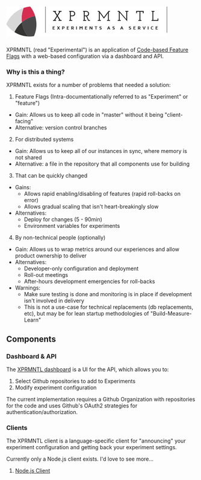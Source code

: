 # ![XPRMNTL](/images/ghLogo.jpg)
XPRMNTL (read "Experimental") is an application of [Code-based Feature Flags](http://en.wikipedia.org/wiki/Feature_toggle) with a web-based configuration via a dashboard and API.

### Why is this a thing?
XPRMNTL exists for a number of problems that needed a solution:

1. Feature Flags (Intra-documentationally referred to as "Experiment" or "feature")
  - Gain: Allows us to keep all code in "master" without it being "client-facing"
  - Alternative: version control branches
2. For distributed systems
  - Gain: Allows us to keep all of our instances in sync, where memory is not shared
  - Alternative: a file in the repository that all components use for building
3. That can be quickly changed
  - Gains:
    - Allows rapid enabling/disabling of features (rapid roll-backs on error)
    - Allows gradual scaling that isn't heart-breakingly slow
  - Alternatives:
    - Deploy for changes (5 - 90min)
    - Environment variables for experiments
4. By non-technical people (optionally)
  - Gain: Allows us to wrap metrics around our experiences and allow product ownership to deliver
  - Alternatives:
    - Developer-only configuration and deployment
    - Roll-out meetings
    - After-hours development emergencies for roll-backs
  - Warnings:
    - Make sure testing is done and monitoring is in place if development isn't involved in delivery
    - This is not a use-case for technical replacements (db replacements, etc), but may be for lean startup methodologies of "Build-Measure-Learn"

## Components

### Dashboard & API
The [XPRMNTL dashboard](https://github.com/XPRMNTL/feature) is a UI for the API, which allows you to:

1. Select Github repositories to add to Experiments
2. Modify experiment configuration

The current implementation requires a Github Organization with repositories for the code and uses Github's OAuth2 strategies for authentication/authorization.

### Clients
The XPRMNTL client is a language-specific client for "announcing" your experiment configuration and getting back your experiment settings.


Currently only a Node.js client exists. I'd love to see more...

1. [Node.js Client](https://github.com/XPRMNTL/feature-client)
